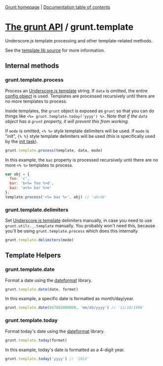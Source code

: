 [Grunt homepage](https://github.com/cowboy/grunt) | [Documentation table of contents](toc.md)

# [The grunt API](api.md) / grunt.template

Underscore.js template processing and other template-related methods.

See the [template lib source](../lib/grunt/template.js) for more information.

## Internal methods

### grunt.template.process
Process an [Underscore.js template](http://underscorejs.org/#template) string. If `data` is omitted, the entire [config object](api_config.md) is used. Templates are processed recursively until there are no more templates to process.

Inside templates, the `grunt` object is exposed as `grunt` so that you can do things like `<%= grunt.template.today('yyyy') %>`. _Note that if the `data` object has a `grunt` property, it will prevent this from working._

If `mode` is omitted, `<% %>` style template delimiters will be used. If `mode` is "init", `{% %}` style template delimiters will be used (this is specifically used by the [init task](task_init.md)).

```javascript
grunt.template.process(template, data, mode)
```

In this example, the `baz` property is processed recursively until there are no more `<% %>` templates to process.

```javascript
var obj = {
  foo: 'c',
  bar: 'b<%= foo %>d',
  baz: 'a<%= bar %>e'
};
template.process('<%= baz %>', obj) // 'abcde'
```

### grunt.template.delimiters
Set [Underscore.js template](http://underscorejs.org/#template) delimiters manually, in case you need to use `grunt.utils._.template` manually. You probably won't need this, because you'll be using `grunt.template.process` which does this internally.

```javascript
grunt.template.delimiters(mode)
```

## Template Helpers

### grunt.template.date
Format a date using the [dateformat](https://github.com/felixge/node-dateformat) library.

```javascript
grunt.template.date(date, format)
```

In this example, a specific date is formatted as month/day/year.

```javascript
grunt.template.date(847602000000, 'mm/dd/yyyy') // '11/10/1996'
```

### grunt.template.today
Format today's date using the [dateformat](https://github.com/felixge/node-dateformat) library.

```javascript
grunt.template.today(format)
```

In this example, today's date is formatted as a 4-digit year.

```javascript
grunt.template.today('yyyy') // '2012'
```
